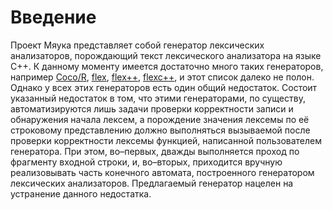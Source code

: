 # Введение

Проект Мяука представляет собой генератор лексических анализаторов, порождающий текст лексического анализатора на языке C++.
К данному моменту имеется достаточно много таких генераторов, например [Coco/R](http://www.ssw.uni-linz.ac.at/Coco), 
[flex](http://flex.sourceforge.net), [flex++](http://www.mario-konrad.ch/wiki/doku.php?id=programming:flexbison:flexppbisonpp), [flexc++](http://flexcpp.sourceforge.net), и этот список далеко не полон. Однако у 
всех этих генераторов есть один общий недостаток. Состоит указанный недостаток в том, что этими генераторами, по существу, 
автоматизируются лишь задачи проверки корректности записи и обнаружения начала лексем, а порождение значения лексемы по
её строковому представлению должно выполняться вызываемой после проверки корректности лексемы функцией, написанной пользователем
генератора. При этом, во–первых, дважды выполняется проход по фрагменту входной строки, и, во–вторых, приходится вручную 
реализовывать часть конечного автомата, построенного генератором лексических анализаторов. Предлагаемый генератор нацелен на 
устранение данного недостатка.

